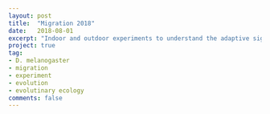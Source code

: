 ```yaml
---
layout: post
title:  "Migration 2018"
date:   2018-08-01
excerpt: "Indoor and outdoor experiments to understand the adaptive significance of migration."
project: true
tag:
- D. melanogaster 
- migration
- experiment
- evolution
- evolutinary ecology
comments: false
---
```




